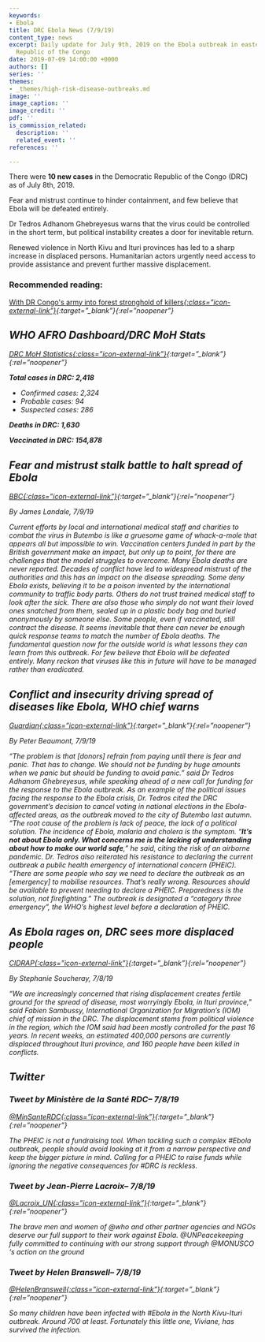 ```yaml
---
keywords:
- Ebola
title: DRC Ebola News (7/9/19)
content_type: news
excerpt: Daily update for July 9th, 2019 on the Ebola outbreak in eastern Democratic
  Republic of the Congo
date: 2019-07-09 14:00:00 +0000
authors: []
series: ''
themes:
- _themes/high-risk-disease-outbreaks.md
image: ''
image_caption: ''
image_credit: ''
pdf: ''
is_commission_related:
  description: ''
  related_event: ''
references: ''

---
```

There were **10 new cases** in the Democratic Republic of the Congo (DRC) as of July 8th, 2019.

Fear and mistrust continue to hinder containment, and few believe that Ebola will be defeated entirely.

Dr Tedros Adhanom Ghebreyesus warns that the virus could be controlled in the short term, but political instability creates a door for inevitable return.

Renewed violence in North Kivu and Ituri provinces has led to a sharp increase in displaced persons. Humanitarian actors urgently need access to provide assistance and prevent further massive displacement.

### Recommended reading: 

[With DR Congo's army into forest stronghold of killers<i/>{:class=”icon-external-link”}](https://www.thecitizen.co.tz/news/1840340-5188232-8t5lwx/index.html){:target=”_blank”}{:rel=”noopener”}

## WHO AFRO Dashboard/DRC MoH Stats 

[DRC MoH Statistics<i/>{:class=”icon-external-link”}](http://translate.google.com/translate?hl=auto&langpair=auto%7Cen&u=https%3A%2F%2Fus13.campaign-archive.com%2F%3Fu%3D89e5755d2cca4840b1af93176%26id%3D34db3c3f96%26e%3D34c0620338){:target=”_blank”}{:rel=”noopener”}

**Total cases in DRC: 2,418**

* Confirmed cases: 2,324
* Probable cases: 94
* Suspected cases: 286

**Deaths in DRC: 1,630**

**Vaccinated in DRC: 154,878**

## Fear and mistrust stalk battle to halt spread of Ebola

[_BBC_<i/>{:class=”icon-external-link”}](https://www.bbc.com/news/world-africa-48908993){:target=”_blank”}{:rel=”noopener”}

_By James Landale, 7/9/19_

Current efforts by local and international medical staff and charities to combat the virus in Butembo is like a gruesome game of whack-a-mole that appears all but impossible to win. Vaccination centers funded in part by the British government make an impact, but only up to point, for there are challenges that the model struggles to overcome. Many Ebola deaths are never reported. Decades of conflict have led to widespread mistrust of the authorities and this has an impact on the disease spreading. Some deny Ebola exists, believing it to be a poison invented by the international community to traffic body parts. Others do not trust trained medical staff to look after the sick. There are also those who simply do not want their loved ones snatched from them, sealed up in a plastic body bag and buried anonymously by someone else. Some people, even if vaccinated, still contract the disease. It seems inevitable that there can never be enough quick response teams to match the number of Ebola deaths. The fundamental question now for the outside world is what lessons they can learn from this outbreak. For few believe that Ebola will be defeated entirely. Many reckon that viruses like this in future will have to be managed rather than eradicated.

## Conflict and insecurity driving spread of diseases like Ebola, WHO chief warns

[_Guardian_<i/>{:class=”icon-external-link”}](https://www.theguardian.com/global-development/2019/jul/09/ebola-outbreak-global-wake-up-call-says-who-head-tedros-adhanom-ghebreyesus-congo){:target=”_blank”}{:rel=”noopener”}

_By Peter Beaumont, 7/9/19_

“The problem is that \[donors\] refrain from paying until there is fear and panic. That has to change. We should not be funding by huge amounts when we panic but should be funding to avoid panic.” said Dr Tedros Adhanom Ghebreyesus, while speaking ahead of a new call for funding for the response to the Ebola outbreak. As an example of the political issues facing the response to the Ebola crisis, Dr. Tedros cited the DRC government’s decision to cancel voting in national elections in the Ebola-affected areas, as the outbreak moved to the city of Butembo last autumn. “The root cause of the problem is lack of peace, the lack of a political solution. The incidence of Ebola, malaria and cholera is the symptom. “**It’s not about Ebola only. What concerns me is the lacking of understanding about how to make our world safe**,” he said, citing the risk of an airborne pandemic. Dr. Tedros also reiterated his resistance to declaring the current outbreak a public health emergency of international concern (PHEIC). “There are some people who say we need to declare the outbreak as an \[emergency\] to mobilise resources. That’s really wrong. Resources should be available to prevent needing to declare a PHEIC. Preparedness is the solution, not firefighting.” The outbreak is designated a “category three emergency”, the WHO’s highest level before a declaration of PHEIC.

## As Ebola rages on, DRC sees more displaced people

[_CIDRAP_<i/>{:class=”icon-external-link”}](http://www.cidrap.umn.edu/news-perspective/2019/07/ebola-rages-drc-sees-more-displaced-people){:target=”_blank”}{:rel=”noopener”}

_By Stephanie Soucheray, 7/8/19_

“We are increasingly concerned that rising displacement creates fertile ground for the spread of disease, most worryingly Ebola, in Ituri province," said Fabien Sambussy, International Organization for Migration’s (IOM) chief of mission in the DRC. The displacement stems from political violence in the region, which the IOM said had been mostly controlled for the past 16 years. In recent weeks, an estimated 400,000 persons are currently displaced throughout Ituri province, and 160 people have been killed in conflicts.

## Twitter

### Tweet by Ministère de la Santé RDC– 7/8/19

[@MinSanteRDC<i/>{:class=”icon-external-link”}](https://twitter.com/MinSanteRDC/status/1148348133031567360){:target=”_blank”}{:rel=”noopener”}

The PHEIC is not a fundraising tool. When tackling such a complex #Ebola outbreak, people should avoid looking at it from a narrow perspective and keep the bigger picture in mind. Calling for a PHEIC to raise funds while ignoring the negative consequences for #DRC is reckless.

### Tweet by Jean-Pierre Lacroix– 7/8/19

[@Lacroix_UN<i/>{:class=”icon-external-link”}](https://twitter.com/Lacroix_UN/status/1148323813278539777){:target=”_blank”}{:rel=”noopener”}

The brave men and women of @who and other partner agencies and NGOs deserve our full support to their work against Ebola. @UNPeacekeeping fully committed to continuing with our strong support through @MONUSCO ‘s action on the ground

### Tweet by Helen Branswell– 7/8/19

[@HelenBranswell<i/>{:class=”icon-external-link”}](https://twitter.com/HelenBranswell/status/1148287134866055170){:target=”_blank”}{:rel=”noopener”}

So many children have been infected with #Ebola in the North Kivu-Ituri outbreak. Around 700 at least. Fortunately this little one, Viviane, has survived the infection.